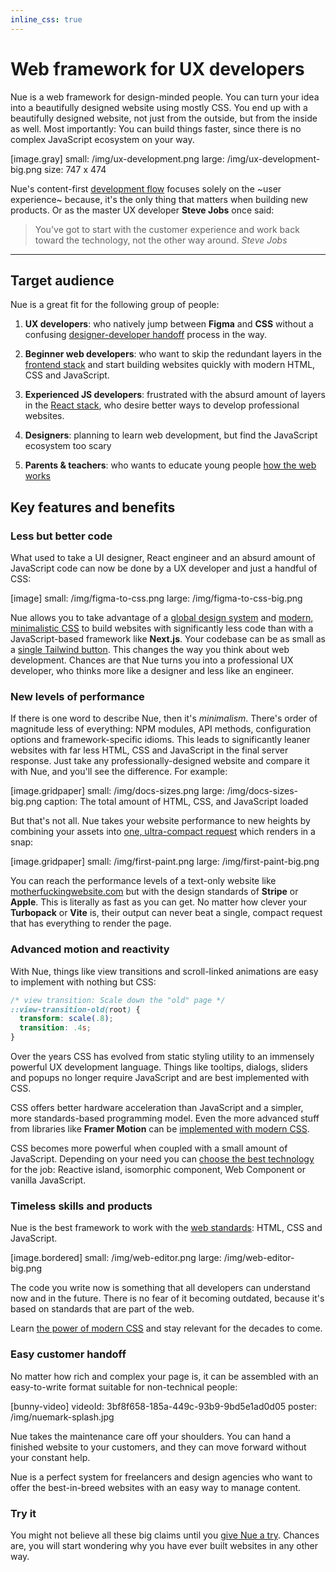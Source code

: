 ```yaml
---
inline_css: true
---
```


# Web framework for UX developers
Nue is a web framework for design-minded people. You can turn your idea into a beautifully designed website using mostly CSS. You end up with a beautifully designed website, not just from the outside, but from the inside as well. Most importantly: You can build things faster, since there is no complex JavaScript ecosystem on your way.

[image.gray]
  small: /img/ux-development.png
  large: /img/ux-development-big.png
  size: 747 x 474


Nue's content-first [development flow](ux-development.html) focuses solely on the ~user experience~ because, it's the only thing that matters when building new products. Or as the master UX developer **Steve Jobs** once said:

> You've got to start with the customer experience and work back toward the technology, not the other way around. *Steve Jobs*

- - -

## Target audience
Nue is a great fit for the following group of people:

1. **UX developers**: who natively jump between **Figma** and **CSS** without a confusing [designer-developer handoff](//medium.com/design-warp/5-most-common-designer-developer-handoff-mishaps-ba96012be8a7) process in the way.

2. **Beginner web developers**: who want to skip the redundant layers in the [frontend stack](//roadmap.sh/frontend) and start building websites quickly with modern HTML, CSS and JavaScript.

3. **Experienced JS developers**: frustrated with the absurd amount of layers in the [React stack](//roadmap.sh/react), who desire better ways to develop professional websites.

4. **Designers**: planning to learn web development, but find the JavaScript ecosystem too scary

5. **Parents & teachers**: who wants to educate young people [how the web works](//www.websitearchitecture.co.uk/resources/examples/web-standards-model/)


## Key features and benefits


### Less but better code
What used to take a UI designer, React engineer and an absurd amount of JavaScript code can now be done by a UX developer and just a handful of CSS:

[image]
  small: /img/figma-to-css.png
  large: /img/figma-to-css-big.png


Nue allows you to take advantage of a [global design system](global-design-system.html) and [modern, minimalistic CSS](css-best-practices.html) to build websites with significantly less code than with a JavaScript-based framework like **Next.js**. Your codebase can be as small as a [single Tailwind button](/blog/introducing-nue-css/). This changes the way you think about web development. Chances are that Nue turns you into a professional UX developer, who thinks more like a designer and less like an engineer.


### New levels of performance
If there is one word to describe Nue, then it's *minimalism*. There's order of magnitude less of everything: NPM modules, API methods, configuration options and framework-specific idioms. This leads to significantly leaner websites with far less HTML, CSS and JavaScript in the final server response. Just take any professionally-designed website and compare it with Nue, and you'll see the difference. For example:

[image.gridpaper]
  small: /img/docs-sizes.png
  large: /img/docs-sizes-big.png
  caption: The total amount of HTML, CSS, and JavaScript loaded


But that's not all. Nue takes your website performance to new heights by combining your assets into [one, ultra-compact request](performance-optimization.html) which renders in a snap:

[image.gridpaper]
  small: /img/first-paint.png
  large: /img/first-paint-big.png

You can reach the performance levels of a text-only website like [motherfuckingwebsite.com](//motherfuckingwebsite.com/) but with the design standards of **Stripe** or **Apple**. This is literally as fast as you can get. No matter how clever your **Turbopack** or **Vite** is, their output can never beat a single, compact request that has everything to render the page.



### Advanced motion and reactivity
With Nue, things like view transitions and scroll-linked animations are easy to implement with nothing but CSS:

```css
/* view transition: Scale down the "old" page */
::view-transition-old(root) {
  transform: scale(.8);
  transition: .4s;
}
```

Over the years CSS has evolved from static styling utility to an immensely powerful UX development language. Things like tooltips, dialogs, sliders and popups no longer require JavaScript and are best implemented with CSS.

CSS offers better hardware acceleration than JavaScript and a simpler, more standards-based programming model. Even the more advanced stuff from libraries like **Framer Motion** can be [implemented with modern CSS](//motion.dev/blog/do-you-still-need-framer-motion).

CSS becomes more powerful when coupled with a small amount of JavaScript. Depending on your need you can [choose the best technology](reactivity.html) for the job: Reactive island, isomorphic component, Web Component or vanilla JavaScript.



### Timeless skills and products
Nue is the best framework to work with the [web standards](//www.w3.org/wiki/The_web_standards_model_-_HTML_CSS_and_JavaScript): HTML, CSS and JavaScript.

[image.bordered]
  small: /img/web-editor.png
  large: /img/web-editor-big.png

The code you write now is something that all developers can understand now and in the future. There is no fear of it becoming outdated, because it's based on standards that are part of the web.

Learn [the power of modern CSS](css-best-practices.html) and stay relevant for the decades to come.


### Easy customer handoff
No matter how rich and complex your page is, it can be assembled with an easy-to-write format suitable for non-technical people:

[bunny-video]
  videoId: 3bf8f658-185a-449c-93b9-9bd5e1ad0d05
  poster: /img/nuemark-splash.jpg

Nue takes the maintenance care off your shoulders. You can hand a finished website to your customers, and they can move forward without your constant help.

Nue is a perfect system for freelancers and design agencies who want to offer the best-in-breed websites with an easy way to manage content.


### Try it
You might not believe all these big claims until you [give Nue a try](installation.html). Chances are, you will start wondering why you have ever built websites in any other way.






